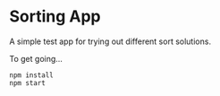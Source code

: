 # Sorting App

A simple test app for trying out different sort solutions.

To get going...

```
npm install
npm start
```

